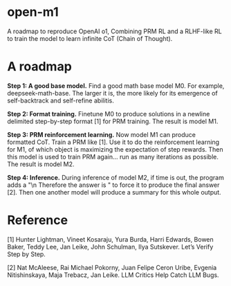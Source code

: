 # open-m1
A roadmap to reproduce OpenAI o1, Combining PRM RL and a RLHF-like RL to train the model to learn infinite CoT (Chain of Thought).
# A roadmap
**Step 1: A good base model.** Find a good math base model M0. For example, deepseek-math-base. The larger it is, the more likely for its emergence of self-backtrack and self-refine abilitis.

**Step 2: Format training.** Finetune M0 to produce solutions in a newline delimited step-by-step format [1] for PRM training. The result is model M1.

**Step 3: PRM reinforcement learning.** Now model M1 can produce formatted CoT. Train a PRM like [1]. Use it to do the reinforcement learning for M1, of which object is maximizing the expectation of step rewards. Then this model is used to train PRM again... run as many iterations as possible. The result is model M2.

**Step 4: Inference.** During inference of model M2, if time is out, the program adds a "\n Therefore the answer is " to force it to produce the final answer [2]. Then one another model will produce a summary for this whole output.

# Reference
[1] Hunter Lightman, Vineet Kosaraju, Yura Burda, Harri Edwards, Bowen Baker, Teddy Lee, Jan Leike, John Schulman, Ilya Sutskever. Let’s Verify Step by Step.

[2] Nat McAleese, Rai Michael Pokorny, Juan Felipe Ceron Uribe, Evgenia Nitishinskaya, Maja Trebacz, Jan Leike. LLM Critics Help Catch LLM Bugs.
